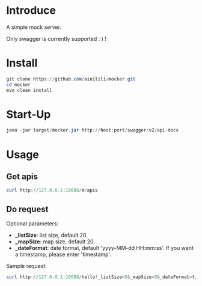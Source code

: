 # Introduce
A simple mock server. 

Only swagger is currently supported : ) !
# Install
```powershell
git clone https://github.com/ainilili/mocker.git
cd mocker
mvn clean install
```
# Start-Up
```powershell
java -jar target/mocker.jar http://host:port/swagger/v2/api-docs
```
# Usage
## Get apis
```powershell
curl http://127.0.0.1:10088/m/apis
```
## Do request
Optional parameters:
 - **_listSize**:  list size, default 20.
 - **_mapSize**:  map size, default 20.
 - **_dateFormat**:  date format, default 'yyyy-MM-dd HH:mm:ss'. If you want a timestamp, please enter 'timestamp'.

Sample request:
```powershell
curl http://127.0.0.1:10088/hello?_listSize=5&_mapSize=8&_dateFormat=timestamp
```
